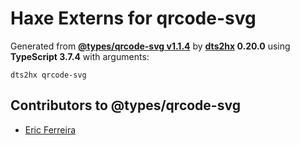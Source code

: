 # Haxe Externs for qrcode-svg

Generated from **[@types/qrcode-svg v1.1.4](https://github.com/DefinitelyTyped/DefinitelyTyped/tree/master/types/qrcode-svg)** by **[dts2hx](https://github.com/haxiomic/dts2hx) 0.20.0** using **TypeScript 3.7.4** with arguments:

	dts2hx qrcode-svg

## Contributors to @types/qrcode-svg
- [Eric Ferreira](https://github.com/ericbf)
